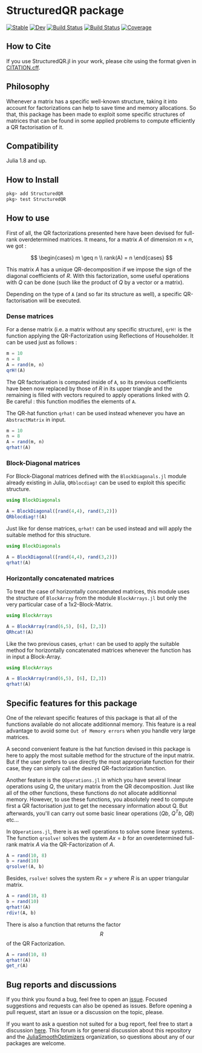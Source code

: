 # StructuredQR package

[![Stable](https://img.shields.io/badge/docs-stable-blue.svg)](https://JuliaSmoothOptimizers.github.io/JSOTemplate.jl/stable)
[![Dev](https://img.shields.io/badge/docs-dev-blue.svg)](https://JuliaSmoothOptimizers.github.io/JSOTemplate.jl/dev)
[![Build Status](https://github.com/JuliaSmoothOptimizers/JSOTemplate.jl/workflows/CI/badge.svg)](https://github.com/JuliaSmoothOptimizers/JSOTemplate.jl/actions)
[![Build Status](https://api.cirrus-ci.com/github/JuliaSmoothOptimizers/JSOTemplate.jl.svg)](https://cirrus-ci.com/github/JuliaSmoothOptimizers/JSOTemplate.jl)
[![Coverage](https://codecov.io/gh/JuliaSmoothOptimizers/JSOTemplate.jl/branch/master/graph/badge.svg)](https://codecov.io/gh/JuliaSmoothOptimizers/JSOTemplate.jl)

## How to Cite

If you use StructuredQR.jl in your work, please cite using the format given in [CITATION.cff](https://github.com/JuliaSmoothOptimizers/JSOTemplate.jl/blob/main/CITATION.cff).

## Philosophy

Whenever a matrix has a specific well-known structure, taking it into account for factorizations can help to save time and memory allocations. So that, this package has been made to exploit some specific structures of matrices that can be found in some applied problems to compute efficiently a QR factorisation of it.

## Compatibility

Julia 1.8 and up.

## How to Install

````JULIA
pkg> add StructuredQR
pkg> test StructuredQR
````

## How to use

First of all, the QR factorizations presented here have been devised for full-rank overdetermined matrices. It means, for a matrix $A$ of dimension $m \times n$, we got :

$$
\begin{cases}
m \geq n \\
rank(A) = n
\end{cases}
$$

This matrix $A$ has a unique QR-decomposition if we impose the sign of the diagonal coefficients of $R$. With this factorization, some useful operations with $Q$ can be done (such like the product of $Q$ by a vector or a matrix).

Depending on the type of `A` (and so far its structure as well), a specific QR-factorisation will be executed.

### Dense matrices

For a dense matrix (i.e. a matrix without any specific structure), `qrH!` is the function applying the QR-Factorization using Reflections of Householder. It can be used just as follows :

````JULIA
m = 10
n = 8
A = rand(m, n)
qrH!(A)
````

The QR factorisation is computed inside of `A`, so its previous coefficients have been now replaced by those of $R$ in its upper triangle and the remaining is filled with vectors required to apply operations linked with $Q$. Be careful : this function modifies the elements of `A`.

The QR-hat function `qrhat!` can be used instead whenever you have an `AbstractMatrix` in input.

````JULIA
m = 10
n = 8
A = rand(m, n)
qrhat!(A)
````

### Block-Diagonal matrices

For Block-Diagonal matrices defined with the `BlockDiagonals.jl` module already existing in Julia, `QRblocdiag!` can be used to exploit this specific structure.

````JULIA
using BlockDiagonals

A = BlockDiagonal([rand(4,4), rand(3,2)])
QRblocdiag!!(A)
````

Just like for dense matrices, `qrhat!` can be used instead and will apply the suitable method for this structure.

````JULIA
using BlockDiagonals

A = BlockDiagonal([rand(4,4), rand(3,2)])
qrhat!(A)
````

### Horizontally concatenated matrices

To treat the case of horizontally concatenated matrices, this module uses the structure of `BlockArray` from the module `BlockArrays.jl` but only the very particular case of a 1x2-Block-Matrix.

````JULIA
using BlockArrays

A = BlockArray(rand(6,5), [6], [2,3])
QRhcat!(A)
````

Like the two previous cases, `qrhat!` can be used to apply the suitable method for horizontally concatenated matrices whenever the function has in input a Block-Array.

````JULIA
using BlockArrays

A = BlockArray(rand(6,5), [6], [2,3])
qrhat!(A)
````

## Specific features for this package

One of the relevant specific features of this package is that all of the functions available do not allocate additionnal memory. This feature is a real advantage to avoid some `Out of Memory errors` when you handle very large matrices.

A second convenient feature is the hat function devised in this package is here to apply the most suitable method for the structure of the input matrix. But if the user prefers to use directly the most appropriate function for their case, they can simply call the desired QR-factorization function.

Another feature is the `QOperations.jl` in which you have several linear operations using $Q$, the unitary matrix from the QR decomposition. Just like all of the other functions, these functions do not allocate additionnal memory. However, to use these functions, you absolutely need to compute first a QR factorisation just to get the necessary information about Q. But afterwards, you'll can carry out some basic linear operations ($Qb$, $Q^Tb$, $QB$) etc... 

In `QOperations.jl`, there is as well operations to solve some linear systems. The function `qrsolve!` solves the system $Ax = b$ for an overdetermined full-rank matrix $A$ via the QR-Factorization of $A$.

````JULIA
A = rand(10, 8)
b = rand(10)
qrsolve!(A, b)
````
Besides, `rsolve!` solves the system $Rx = y$ where $R$ is an upper triangular matrix.

````JULIA
A = rand(10, 8)
b = rand(10)
qrhat!(A)
rdiv!(A, b)
````

There is also a function that returns the factor $$R$$ of the QR Factorization.

````JULIA
A = rand(10, 8)
qrhat!(A)
get_r(A)
````

## Bug reports and discussions

If you think you found a bug, feel free to open an [issue](https://github.com/JuliaSmoothOptimizers/JSOTemplate.jl/issues).
Focused suggestions and requests can also be opened as issues. Before opening a pull request, start an issue or a discussion on the topic, please.

If you want to ask a question not suited for a bug report, feel free to start a discussion [here](https://github.com/JuliaSmoothOptimizers/Organization/discussions). This forum is for general discussion about this repository and the [JuliaSmoothOptimizers](https://github.com/JuliaSmoothOptimizers) organization, so questions about any of our packages are welcome.
